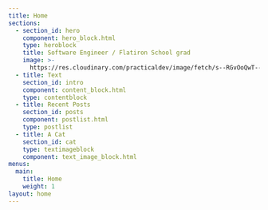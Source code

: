 ```yaml
---
title: Home
sections:
  - section_id: hero
    component: hero_block.html
    type: heroblock
    title: Software Engineer / Flatiron School grad
    image: >-
      https://res.cloudinary.com/practicaldev/image/fetch/s--RGvOoQwT--/c_fill,f_auto,fl_progressive,h_320,q_auto,w_320/https://dev-to-uploads.s3.amazonaws.com/uploads/user/profile_image/16778/4ab69c70-7b30-4066-9313-ed46fd8eb841.jpeg
  - title: Text
    section_id: intro
    component: content_block.html
    type: contentblock
  - title: Recent Posts
    section_id: posts
    component: postlist.html
    type: postlist
  - title: A Cat
    section_id: cat
    type: textimageblock
    component: text_image_block.html
menus:
  main:
    title: Home
    weight: 1
layout: home
---
```

